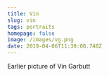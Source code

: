 ```yaml
---
title: Vin
slug: vin
tags: portraits
homepage: false
image: /images/vg.png
date: 2019-04-06T11:39:08.748Z
---
```

Earlier picture of Vin Garbutt
